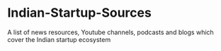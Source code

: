 # Indian-Startup-Sources
A list of news resources, Youtube channels, podcasts and blogs which cover the Indian startup ecosystem

